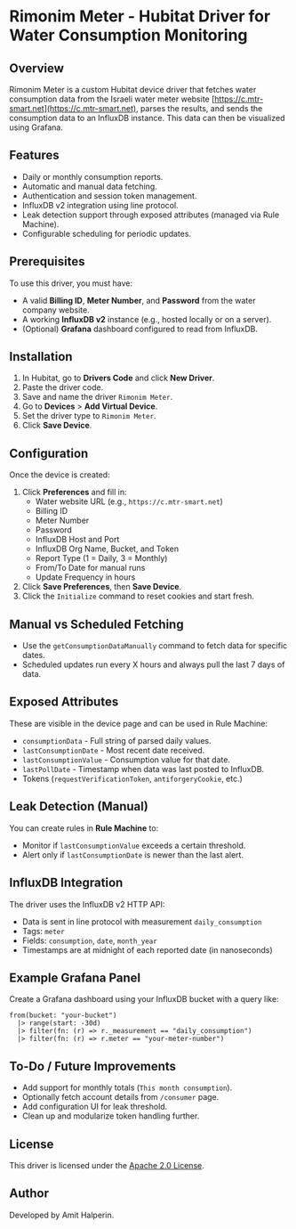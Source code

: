 # Rimonim Meter - Hubitat Driver for Water Consumption Monitoring

## Overview
Rimonim Meter is a custom Hubitat device driver that fetches water consumption data from the Israeli water meter website [https://c.mtr-smart.net](https://c.mtr-smart.net), parses the results, and sends the consumption data to an InfluxDB instance. This data can then be visualized using Grafana.

## Features
- Daily or monthly consumption reports.
- Automatic and manual data fetching.
- Authentication and session token management.
- InfluxDB v2 integration using line protocol.
- Leak detection support through exposed attributes (managed via Rule Machine).
- Configurable scheduling for periodic updates.

## Prerequisites
To use this driver, you must have:
- A valid **Billing ID**, **Meter Number**, and **Password** from the water company website.
- A working **InfluxDB v2** instance (e.g., hosted locally or on a server).
- (Optional) **Grafana** dashboard configured to read from InfluxDB.

## Installation
1. In Hubitat, go to **Drivers Code** and click **New Driver**.
2. Paste the driver code.
3. Save and name the driver `Rimonim Meter`.
4. Go to **Devices** > **Add Virtual Device**.
5. Set the driver type to `Rimonim Meter`.
6. Click **Save Device**.

## Configuration
Once the device is created:
1. Click **Preferences** and fill in:
   - Water website URL (e.g., `https://c.mtr-smart.net`)
   - Billing ID
   - Meter Number
   - Password
   - InfluxDB Host and Port
   - InfluxDB Org Name, Bucket, and Token
   - Report Type (1 = Daily, 3 = Monthly)
   - From/To Date for manual runs
   - Update Frequency in hours
2. Click **Save Preferences**, then **Save Device**.
3. Click the `Initialize` command to reset cookies and start fresh.

## Manual vs Scheduled Fetching
- Use the `getConsumptionDataManually` command to fetch data for specific dates.
- Scheduled updates run every X hours and always pull the last 7 days of data.

## Exposed Attributes
These are visible in the device page and can be used in Rule Machine:
- `consumptionData` - Full string of parsed daily values.
- `lastConsumptionDate` - Most recent date received.
- `lastConsumptionValue` - Consumption value for that date.
- `lastPollDate` - Timestamp when data was last posted to InfluxDB.
- Tokens (`requestVerificationToken`, `antiforgeryCookie`, etc.)

## Leak Detection (Manual)
You can create rules in **Rule Machine** to:
- Monitor if `lastConsumptionValue` exceeds a certain threshold.
- Alert only if `lastConsumptionDate` is newer than the last alert.

## InfluxDB Integration
The driver uses the InfluxDB v2 HTTP API:
- Data is sent in line protocol with measurement `daily_consumption`
- Tags: `meter`
- Fields: `consumption`, `date`, `month_year`
- Timestamps are at midnight of each reported date (in nanoseconds)

## Example Grafana Panel
Create a Grafana dashboard using your InfluxDB bucket with a query like:
```flux
from(bucket: "your-bucket")
  |> range(start: -30d)
  |> filter(fn: (r) => r._measurement == "daily_consumption")
  |> filter(fn: (r) => r.meter == "your-meter-number")
```

## To-Do / Future Improvements
- Add support for monthly totals (`This month consumption`).
- Optionally fetch account details from `/consumer` page.
- Add configuration UI for leak threshold.
- Clean up and modularize token handling further.

## License
This driver is licensed under the [Apache 2.0 License](http://www.apache.org/licenses/LICENSE-2.0).

## Author
Developed by Amit Halperin.

